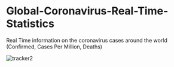 # Global-Coronavirus-Real-Time-Statistics
Real Time information on the coronavirus cases around the world (Confirmed, Cases Per Million, Deaths)


![tracker2](https://user-images.githubusercontent.com/47896745/87142545-509afd00-c2c2-11ea-902e-b7479b2f9b11.PNG)



